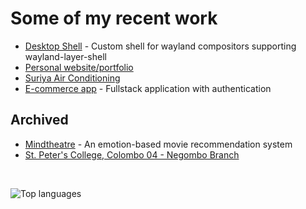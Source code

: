 # Some of my recent work

- [Desktop Shell](https://github.com/hashankur/desktop-shell) - Custom shell for wayland compositors supporting wayland-layer-shell
- [Personal website/portfolio](https://hashankur.pages.dev/)
- [Suriya Air Conditioning](https://suriya-aircon.pages.dev/)
- [E-commerce app](https://github.com/hashankur/fullstack-crud) - Fullstack application with authentication

## Archived

- [Mindtheatre](https://hashankur.pages.dev/projects/mindtheatre/) - An emotion-based movie recommendation system
- [St. Peter's College, Colombo 04 - Negombo Branch](https://spcnegombo.pages.dev/)

<br>

![Top languages](https://github-readme-stats-cloudflare.aeonian-adroit24.workers.dev/api/top-langs?username=hashankur&layout=compact&langs_count=20&disable_animations=true&theme=graywhite&hide=qml,latte,cmake,glsl,hack,scss,objective-c,ruby,starlark,emacs%20lisp,swift,html,c%2B%2B,jupyter%20notebook,haskell,blade,dart,css&exclude_repo=github-readme-stats-cloudflare) <!-- [![roadmap.sh](https://api.roadmap.sh/v1-badge/tall/660fa066da1671f986212599?variant=light&roadmaps=devops%2Cfull-stack%2Candroid%2Cdatastructures-and-algorithms)](https://roadmap.sh) -->


<!--
Here are some ideas to get you started:

- 🔭 I’m currently working on ...
- 🌱 I’m currently learning ...
- 👯 I’m looking to collaborate on ...
- 🤔 I’m looking for help with ...
- 💬 Ask me about ...
- 📫 How to reach me: ...
- 😄 Pronouns: ...
- ⚡ Fun fact: ...
-->
